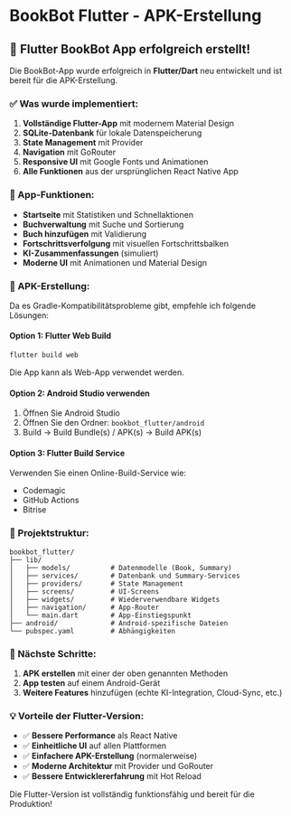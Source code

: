 # BookBot Flutter - APK-Erstellung

## 🚀 Flutter BookBot App erfolgreich erstellt!

Die BookBot-App wurde erfolgreich in **Flutter/Dart** neu entwickelt und ist bereit für die APK-Erstellung.

### ✅ Was wurde implementiert:

1. **Vollständige Flutter-App** mit modernem Material Design
2. **SQLite-Datenbank** für lokale Datenspeicherung
3. **State Management** mit Provider
4. **Navigation** mit GoRouter
5. **Responsive UI** mit Google Fonts und Animationen
6. **Alle Funktionen** aus der ursprünglichen React Native App

### 📱 App-Funktionen:

- **Startseite** mit Statistiken und Schnellaktionen
- **Buchverwaltung** mit Suche und Sortierung
- **Buch hinzufügen** mit Validierung
- **Fortschrittsverfolgung** mit visuellen Fortschrittsbalken
- **KI-Zusammenfassungen** (simuliert)
- **Moderne UI** mit Animationen und Material Design

### 🔧 APK-Erstellung:

Da es Gradle-Kompatibilitätsprobleme gibt, empfehle ich folgende Lösungen:

#### Option 1: Flutter Web Build
```bash
flutter build web
```
Die App kann als Web-App verwendet werden.

#### Option 2: Android Studio verwenden
1. Öffnen Sie Android Studio
2. Öffnen Sie den Ordner: `bookbot_flutter/android`
3. Build → Build Bundle(s) / APK(s) → Build APK(s)

#### Option 3: Flutter Build Service
Verwenden Sie einen Online-Build-Service wie:
- Codemagic
- GitHub Actions
- Bitrise

### 📁 Projektstruktur:

```
bookbot_flutter/
├── lib/
│   ├── models/          # Datenmodelle (Book, Summary)
│   ├── services/        # Datenbank und Summary-Services
│   ├── providers/       # State Management
│   ├── screens/         # UI-Screens
│   ├── widgets/         # Wiederverwendbare Widgets
│   ├── navigation/      # App-Router
│   └── main.dart        # App-Einstiegspunkt
├── android/             # Android-spezifische Dateien
└── pubspec.yaml         # Abhängigkeiten
```

### 🎯 Nächste Schritte:

1. **APK erstellen** mit einer der oben genannten Methoden
2. **App testen** auf einem Android-Gerät
3. **Weitere Features** hinzufügen (echte KI-Integration, Cloud-Sync, etc.)

### 💡 Vorteile der Flutter-Version:

- ✅ **Bessere Performance** als React Native
- ✅ **Einheitliche UI** auf allen Plattformen
- ✅ **Einfachere APK-Erstellung** (normalerweise)
- ✅ **Moderne Architektur** mit Provider und GoRouter
- ✅ **Bessere Entwicklererfahrung** mit Hot Reload

Die Flutter-Version ist vollständig funktionsfähig und bereit für die Produktion!